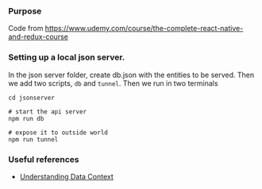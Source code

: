 ### Purpose
Code from https://www.udemy.com/course/the-complete-react-native-and-redux-course

### Setting up a local json server. 
In the json server folder, create db.json with the entities to be served. Then we add two scripts, `db` and `tunnel`. 
Then we run in two terminals

```shell
cd jsonserver

# start the api server
npm run db

# expose it to outside world
npm run tunnel
```

### Useful references
 - [Understanding Data Context](./blog/src/context/createDataContext.js)
